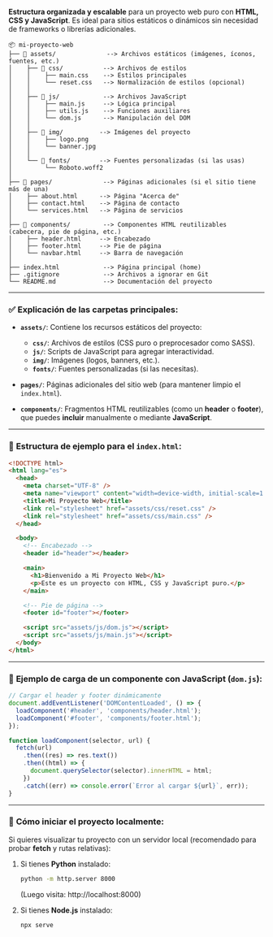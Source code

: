 **Estructura organizada y escalable** para un proyecto web puro con **HTML, CSS y JavaScript**. Es ideal para sitios estáticos o dinámicos sin necesidad de frameworks o librerías adicionales.

```
📦 mi-proyecto-web
├── 📂 assets/              --> Archivos estáticos (imágenes, íconos, fuentes, etc.)
│    ├── 📂 css/           --> Archivos de estilos
│    │    ├── main.css    --> Estilos principales
│    │    └── reset.css   --> Normalización de estilos (opcional)
│    │
│    ├── 📂 js/            --> Archivos JavaScript
│    │    ├── main.js     --> Lógica principal
│    │    ├── utils.js    --> Funciones auxiliares
│    │    └── dom.js      --> Manipulación del DOM
│    │
│    ├── 📂 img/          --> Imágenes del proyecto
│    │    ├── logo.png
│    │    └── banner.jpg
│    │
│    └── 📂 fonts/        --> Fuentes personalizadas (si las usas)
│         └── Roboto.woff2
│
├── 📂 pages/              --> Páginas adicionales (si el sitio tiene más de una)
│    ├── about.html      --> Página "Acerca de"
│    ├── contact.html    --> Página de contacto
│    └── services.html   --> Página de servicios
│
├── 📂 components/         --> Componentes HTML reutilizables (cabecera, pie de página, etc.)
│    ├── header.html     --> Encabezado
│    ├── footer.html     --> Pie de página
│    └── navbar.html     --> Barra de navegación
│
├── index.html            --> Página principal (home)
├── .gitignore            --> Archivos a ignorar en Git
└── README.md             --> Documentación del proyecto
```

---

### ✅ **Explicación de las carpetas principales:**

- **`assets/`**: Contiene los recursos estáticos del proyecto:
  - **`css/`**: Archivos de estilos (CSS puro o preprocesador como SASS).
  - **`js/`**: Scripts de JavaScript para agregar interactividad.
  - **`img/`**: Imágenes (logos, banners, etc.).
  - **`fonts/`**: Fuentes personalizadas (si las necesitas).
- **`pages/`**: Páginas adicionales del sitio web (para mantener limpio el `index.html`).

- **`components/`**: Fragmentos HTML reutilizables (como un **header** o **footer**), que puedes **incluir** manualmente o mediante **JavaScript**.

---

### 📌 **Estructura de ejemplo para el `index.html`:**

```html
<!DOCTYPE html>
<html lang="es">
  <head>
    <meta charset="UTF-8" />
    <meta name="viewport" content="width=device-width, initial-scale=1.0" />
    <title>Mi Proyecto Web</title>
    <link rel="stylesheet" href="assets/css/reset.css" />
    <link rel="stylesheet" href="assets/css/main.css" />
  </head>

  <body>
    <!-- Encabezado -->
    <header id="header"></header>

    <main>
      <h1>Bienvenido a Mi Proyecto Web</h1>
      <p>Este es un proyecto con HTML, CSS y JavaScript puro.</p>
    </main>

    <!-- Pie de página -->
    <footer id="footer"></footer>

    <script src="assets/js/dom.js"></script>
    <script src="assets/js/main.js"></script>
  </body>
</html>
```

---

### 📘 **Ejemplo de carga de un componente con JavaScript (`dom.js`):**

```js
// Cargar el header y footer dinámicamente
document.addEventListener('DOMContentLoaded', () => {
  loadComponent('#header', 'components/header.html');
  loadComponent('#footer', 'components/footer.html');
});

function loadComponent(selector, url) {
  fetch(url)
    .then((res) => res.text())
    .then((html) => {
      document.querySelector(selector).innerHTML = html;
    })
    .catch((err) => console.error(`Error al cargar ${url}`, err));
}
```

---

### 🚀 **Cómo iniciar el proyecto localmente:**

Si quieres visualizar tu proyecto con un servidor local (recomendado para probar **fetch** y rutas relativas):

1. Si tienes **Python** instalado:

   ```bash
   python -m http.server 8000
   ```

   (Luego visita: http://localhost:8000)

2. Si tienes **Node.js** instalado:
   ```bash
   npx serve
   ```
